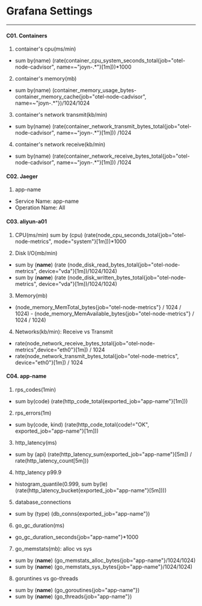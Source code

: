 # Grafana Settings
---

#### C01. Containers
1. container's cpu(ms/min)
- sum by(name) (rate(container_cpu_system_seconds_total{job="otel-node-cadvisor", name=~"joyn-.*"}[1m]))*1000

2. container's memory(mb)
- sum by(name) (container_memory_usage_bytes-container_memory_cache{job="otel-node-cadvisor", name=~"joyn-.*"})/1024/1024

3. container's network transmit(kb/min)
- sum by(name) (rate(container_network_transmit_bytes_total{job="otel-node-cadvisor", name=~"joyn-.*"}[1m])) /1024

4. container's network receive(kb/min)
- sum by(name) (rate(container_network_receive_bytes_total{job="otel-node-cadvisor", name=~"joyn-.*"}[1m])) /1024

#### C02. Jaeger
1. app-name
- Service Name: app-name
- Operation Name: All

#### C03. aliyun-a01
1. CPU(ms/min)
sum by (cpu) (rate(node_cpu_seconds_total{job="otel-node-metrics", mode="system"}[1m]))*1000

2. Disk I/O(mb/min)
- sum by (__name__) (rate (node_disk_read_bytes_total{job="otel-node-metrics", device="vda"}[1m])/1024/1024)
- sum by (__name__) (rate (node_disk_written_bytes_total{job="otel-node-metrics", device="vda"}[1m])/1024/1024)

3. Memory(mb)
- (node_memory_MemTotal_bytes{job="otel-node-metrics"} / 1024 / 1024) - (node_memory_MemAvailable_bytes{job="otel-node-metrics"} / 1024 / 1024)

4. Networks(kb/min): Receive vs Transmit
- rate(node_network_receive_bytes_total{job="otel-node-metrics",device="eth0"}[1m]) / 1024
- rate(node_network_transmit_bytes_total{job="otel-node-metrics", device="eth0"}[1m]) / 1024

#### C04. app-name
1. rps_codes(1min)
- sum by(code) (rate(http_code_total{exported_job="app-name"}[1m]))

2. rps_errors(1m)
- sum by(code, kind) (rate(http_code_total{code!="OK", exported_job="app-name"}[1m]))

3. http_latency(ms)
- sum by (api) (rate(http_latency_sum{exported_job="app-name"}[5m]) / rate(http_latency_count[5m]))

4. http_latency p99.9
- histogram_quantile(0.999, sum by(le) (rate(http_latency_bucket{exported_job="app-name"}[5m])))

5. database_connections
- sum by (type) (db_conns{exported_job="app-name"})

6. go_gc_duration(ms)
- go_gc_duration_seconds{job="app-name"}*1000

7. go_memstats(mb): alloc vs sys
- sum by (__name__) (go_memstats_alloc_bytes{job="app-name"}/1024/1024)
- sum by (__name__) (go_memstats_sys_bytes{job="app-name"}/1024/1024)

8. goruntines vs go-threads
- sum by (__name__) (go_goroutines{job="app-name"})
- sum by (__name__) (go_threads{job="app-name"})
